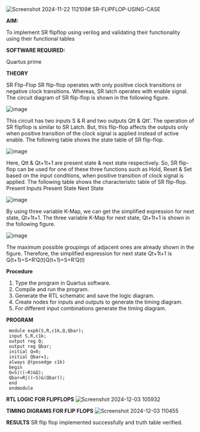 ![Screenshot 2024-11-22 112109](https://github.com/user-attachments/assets/5cde03a0-a676-4404-838a-374dc9aae80d)# SR-FLIPFLOP-USING-CASE

**AIM:**

To implement  SR flipflop using verilog and validating their functionality using their functional tables

**SOFTWARE REQUIRED:**

Quartus prime

**THEORY**

SR Flip-Flop SR flip-flop operates with only positive clock transitions or negative clock transitions. Whereas, SR latch operates with enable signal. The circuit diagram of SR flip-flop is shown in the following figure.

![image](https://github.com/naavaneetha/SR-FLIPFLOP-USING-CASE/assets/154305477/0f710028-ad52-4d3e-9276-8714cf023a25)

 
This circuit has two inputs S & R and two outputs Qtt & Qtt’. The operation of SR flipflop is similar to SR Latch. But, this flip-flop affects the outputs only when positive transition of the clock signal is applied instead of active enable. The following table shows the state table of SR flip-flop.

![image](https://github.com/naavaneetha/SR-FLIPFLOP-USING-CASE/assets/154305477/dabfc4f4-87e3-4cbc-9472-f89ee1b5ed30)

 
Here, Qtt & Qt+1t+1 are present state & next state respectively. So, SR flip-flop can be used for one of these three functions such as Hold, Reset & Set based on the input conditions, when positive transition of clock signal is applied. The following table shows the characteristic table of SR flip-flop. Present Inputs Present State Next State

![image](https://github.com/naavaneetha/SR-FLIPFLOP-USING-CASE/assets/154305477/dd90d16c-aec5-4290-a586-e2346b1e9eb5)

 
By using three variable K-Map, we can get the simplified expression for next state, Qt+1t+1. The three variable K-Map for next state, Qt+1t+1 is shown in the following figure.

![image](https://github.com/naavaneetha/SR-FLIPFLOP-USING-CASE/assets/154305477/473efad6-d70b-4ca7-aeb7-898bbfca319f)

 
The maximum possible groupings of adjacent ones are already shown in the figure. Therefore, the simplified expression for next state Qt+1t+1 is Q(t+1)=S+R′Q(t)Q(t+1)=S+R′Q(t)

**Procedure**
1. Type the program in Quartus software.
 2. Compile and run the program.
 3. Generate the RTL schematic and save the logic diagram.
4. Create nodes for inputs and outputs to generate the timing diagram.
 5. For different input combinations generate the timing diagram.

**PROGRAM**
```
 module exp6(S,R,c1k,Q,Qbar);
 input S,R,c1k;
 output reg Q;
 output reg Qbar;
 initial Q=0;
 initial Qbar=1;
 always @(posedge c1k)
 begin
 Q=S|((~R)&Q);
 Qbar=R|((~S)&(Qbar));
 end
 endmodule
```

**RTL LOGIC FOR FLIPFLOPS**
![Screenshot 2024-12-03 105932](https://github.com/user-attachments/assets/2d0d5d0c-f0c0-4279-8152-12aa66d016db)

**TIMING DIGRAMS FOR FLIP FLOPS**
![Screenshot 2024-12-03 110455](https://github.com/user-attachments/assets/18e997c8-e30e-4d54-9965-35e2001658f7)

**RESULTS**
SR flip flop implemented successfully and truth table verified.
